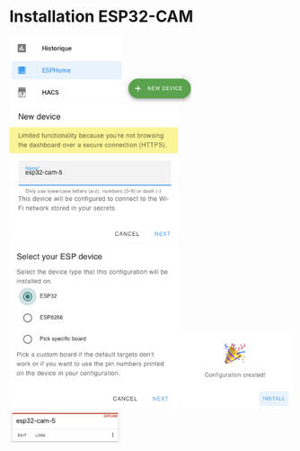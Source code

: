 # Installation ESP32-CAM

<img src="Images/2022-09-24_10-57-04.png" width="200"/>

<img src="Images/2022-09-24_10-57-03.png" width="120"/>

<img src="Images/2022-09-24_10-57-30.png" width="300"/>

<img src="Images/2022-09-24_10-57-39.png" width="300"/>

<img src="Images/2022-09-24_10-57-50.png" width="200"/>

<img src="Images/2022-09-24_10-58-20.png" width="200"/>

